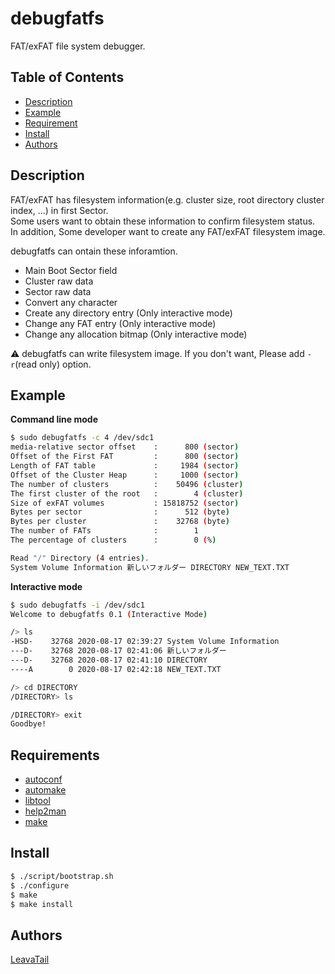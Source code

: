 # debugfatfs
FAT/exFAT file system debugger.

## Table of Contents
- [Description](#Description)
- [Example](#Example)
- [Requirement](#Requirement)
- [Install](#Install)
- [Authors](#Authors)

## Description
FAT/exFAT has filesystem information(e.g. cluster size, root directory cluster index, ...) in first Sector.  
Some users want to obtain these information to confirm filesystem status.  
In addition, Some developer want to create any FAT/exFAT filesystem image. 

debugfatfs can ontain these inforamtion.

 * Main Boot Sector field
 * Cluster raw data
 * Sector raw data
 * Convert any character
 * Create any directory entry (Only interactive mode)
 * Change any FAT entry (Only interactive mode)
 * Change any allocation bitmap (Only interactive mode)

:warning: debugfatfs can write filesystem image. If you don't want, Please add `-r`(read only) option.

## Example
**Command line mode**
```sh
$ sudo debugfatfs -c 4 /dev/sdc1
media-relative sector offset    :      800 (sector)
Offset of the First FAT         :      800 (sector)
Length of FAT table             :     1984 (sector)
Offset of the Cluster Heap      :     1000 (sector)
The number of clusters          :    50496 (cluster)
The first cluster of the root   :        4 (cluster)
Size of exFAT volumes           : 15818752 (sector)
Bytes per sector                :      512 (byte)
Bytes per cluster               :    32768 (byte)
The number of FATs              :        1
The percentage of clusters      :        0 (%)

Read "/" Directory (4 entries).
System Volume Information 新しいフォルダー DIRECTORY NEW_TEXT.TXT
```

**Interactive mode**
```sh
$ sudo debugfatfs -i /dev/sdc1
Welcome to debugfatfs 0.1 (Interactive Mode)

/> ls
-HSD-    32768 2020-08-17 02:39:27 System Volume Information 
---D-    32768 2020-08-17 02:41:06 新しいフォルダー 
---D-    32768 2020-08-17 02:41:10 DIRECTORY 
----A        0 2020-08-17 02:42:18 NEW_TEXT.TXT 

/> cd DIRECTORY
/DIRECTORY> ls

/DIRECTORY> exit
Goodbye!
```

## Requirements
* [autoconf](http://www.gnu.org/software/autoconf/)
* [automake](https://www.gnu.org/software/automake/)
* [libtool](https://www.gnu.org/software/libtool/)
* [help2man](https://www.gnu.org/software/help2man/)
* [make](https://www.gnu.org/software/make/)

## Install
```sh
$ ./script/bootstrap.sh
$ ./configure
$ make
$ make install
```

## Authors
[LeavaTail](https://github.com/LeavaTail)
